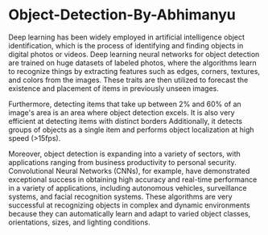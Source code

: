 # Object-Detection-By-Abhimanyu
Deep learning has been widely employed in artificial intelligence object identification, which is the process of identifying and finding objects in digital photos or videos. Deep learning neural networks for object detection are trained on huge datasets of labeled photos, where the algorithms learn to recognize things by extracting features such as edges, corners, textures, and colors from the images. These traits are then utilized to forecast the existence and placement of items in previously unseen images.

Furthermore, detecting items that take up between 2% and 60% of an image's area is an area where object detection excels. It is also very efficient at detecting items with distinct borders Additionally, it detects groups of objects as a single item and performs object localization at high speed (>15fps).

Moreover, object detection is expanding into a variety of sectors, with applications ranging from business productivity to personal security. Convolutional Neural Networks (CNNs), for example, have demonstrated exceptional success in obtaining high accuracy and real-time performance in a variety of applications, including autonomous vehicles, surveillance systems, and facial recognition systems. These algorithms are very successful at recognizing objects in complex and dynamic environments because they can automatically learn and adapt to varied object classes, orientations, sizes, and lighting conditions.
